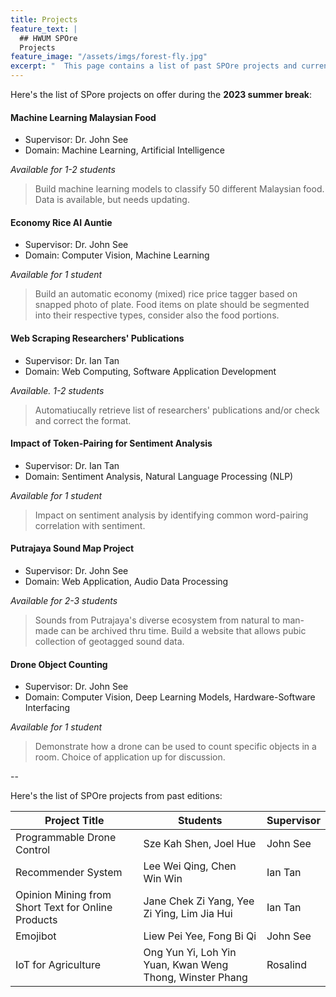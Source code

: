 ```yaml
---
title: Projects
feature_text: |
  ## HWUM SPOre
  Projects
feature_image: "/assets/imgs/forest-fly.jpg"
excerpt: "  This page contains a list of past SPOre projects and current project on offer in the current summer break 2024."
---
```


Here's the list of SPore projects on offer during the **2023 summer break**:

#### Machine Learning Malaysian Food

- Supervisor: Dr. John See
- Domain: Machine Learning, Artificial Intelligence

_Available for 1-2 students_

> Build machine learning models to classify 50 different Malaysian food. Data is available, but needs updating.

#### Economy Rice AI Auntie

- Supervisor: Dr. John See
- Domain: Computer Vision, Machine Learning

_Available for 1 student_

> Build an automatic economy (mixed) rice price tagger based on snapped photo of plate. Food items on plate should be segmented into their respective types, consider also the food portions.

#### Web Scraping Researchers' Publications

- Supervisor: Dr. Ian Tan
- Domain: Web Computing, Software Application Development

_Available. 1-2 students_

> Automatiucally retrieve list of researchers' publications and/or check and correct the format.

#### Impact of Token-Pairing for Sentiment Analysis

- Supervisor: Dr. Ian Tan
- Domain: Sentiment Analysis, Natural Language Processing (NLP)

_Available for 1 student_

> Impact on sentiment analysis by identifying common word-pairing correlation with sentiment.

#### Putrajaya Sound Map Project

- Supervisor: Dr. John See
- Domain: Web Application, Audio Data Processing

_Available for 2-3 students_ 

> Sounds from Putrajaya's diverse ecosystem from natural to man-made can be archived thru time. Build a website that allows pubic collection of geotagged sound data.

#### Drone Object Counting

- Supervisor: Dr. John See
- Domain: Computer Vision, Deep Learning Models, Hardware-Software Interfacing

_Available for 1 student_ 

> Demonstrate how a drone can be used to count specific objects in a room. Choice of application up for discussion.


--

Here's the list of SPOre projects from past editions:

|  **Project Title** | **Students** | **Supervisor** |
|-------|------|--------|
| Programmable Drone Control | Sze Kah Shen, Joel Hue | John See |
| Recommender System | Lee Wei Qing, Chen Win Win | Ian Tan |
| Opinion Mining from Short Text for Online Products | Jane Chek Zi Yang, Yee Zi Ying, Lim Jia Hui | Ian Tan |
| Emojibot | Liew Pei Yee, Fong Bi Qi | John See |
| IoT for Agriculture | Ong Yun Yi, Loh Yin Yuan, Kwan Weng Thong, Winster Phang | Rosalind |
